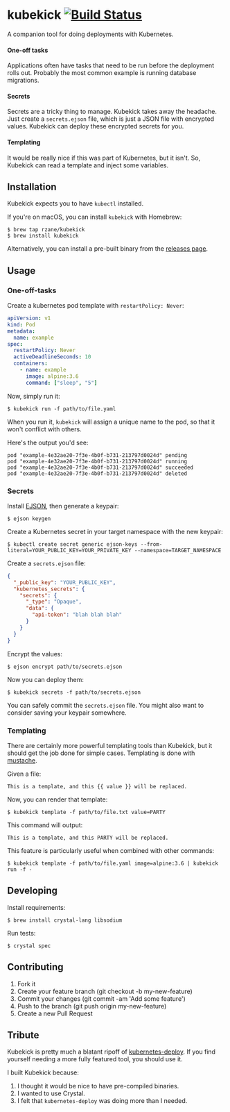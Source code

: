 # kubekick [![Build Status](https://travis-ci.org/rzane/kubekick.svg?branch=master)](https://travis-ci.org/rzane/kubekick)

A companion tool for doing deployments with Kubernetes.

#### One-off tasks

Applications often have tasks that need to be run before the deployment rolls out. Probably the most common example is running database migrations.

#### Secrets

Secrets are a tricky thing to manage. Kubekick takes away the headache. Just create a `secrets.ejson` file, which is just a JSON file with encrypted values. Kubekick can deploy these encrypted secrets for you.

#### Templating

It would be really nice if this was part of Kubernetes, but it isn't. So, Kubekick can read a template and inject some variables.

## Installation

Kubekick expects you to have `kubectl` installed.

If you're on macOS, you can install `kubekick` with Homebrew:

    $ brew tap rzane/kubekick
    $ brew install kubekick

Alternatively, you can install a pre-built binary from the [releases page](/releases).

## Usage

### One-off-tasks

Create a kubernetes pod template with `restartPolicy: Never`:

```yaml
apiVersion: v1
kind: Pod
metadata:
  name: example
spec:
  restartPolicy: Never
  activeDeadlineSeconds: 10
  containers:
    - name: example
      image: alpine:3.6
      command: ["sleep", "5"]
```

Now, simply run it:

    $ kubekick run -f path/to/file.yaml

When you run it, `kubekick` will assign a unique name to the pod, so that it won't conflict with others.

Here's the output you'd see:

    pod "example-4e32ae20-7f3e-4b0f-b731-213797d0024d" pending
    pod "example-4e32ae20-7f3e-4b0f-b731-213797d0024d" running
    pod "example-4e32ae20-7f3e-4b0f-b731-213797d0024d" succeeded
    pod "example-4e32ae20-7f3e-4b0f-b731-213797d0024d" deleted

### Secrets

Install [EJSON](https://github.com/Shopify/ejson), then generate a keypair:

    $ ejson keygen

Create a Kubernetes secret in your target namespace with the new keypair:

    $ kubectl create secret generic ejson-keys --from-literal=YOUR_PUBLIC_KEY=YOUR_PRIVATE_KEY --namespace=TARGET_NAMESPACE

Create a `secrets.ejson` file:

```json
{
  "_public_key": "YOUR_PUBLIC_KEY",
  "kubernetes_secrets": {
    "secrets": {
      "_type": "Opaque",
      "data": {
        "api-token": "blah blah blah"
      }
    }
  }
}
```

Encrypt the values:

    $ ejson encrypt path/to/secrets.ejson

Now you can deploy them:

    $ kubekick secrets -f path/to/secrets.ejson

You can safely commit the `secrets.ejson` file. You might also want to consider saving your keypair somewhere.

### Templating

There are certainly more powerful templating tools than Kubekick, but it should get the job done for simple cases. Templating is done with [mustache](https://mustache.github.io/).

Given a file:

    This is a template, and this {{ value }} will be replaced.

Now, you can render that template:

    $ kubekick template -f path/to/file.txt value=PARTY

This command will output:

    This is a template, and this PARTY will be replaced.

This feature is particularly useful when combined with other commands:

    $ kubekick template -f path/to/file.yaml image=alpine:3.6 | kubekick run -f -

## Developing

Install requirements:

    $ brew install crystal-lang libsodium

Run tests:

    $ crystal spec

## Contributing

1.  Fork it
2.  Create your feature branch (git checkout -b my-new-feature)
3.  Commit your changes (git commit -am 'Add some feature')
4.  Push to the branch (git push origin my-new-feature)
5.  Create a new Pull Request

## Tribute

Kubekick is pretty much a blatant ripoff of [kubernetes-deploy](https://github.com/Shopify/kubernetes-deploy). If you find yourself needing a more fully featured tool, you should use it.

I built Kubekick because:

1.  I thought it would be nice to have pre-compiled binaries.
2.  I wanted to use Crystal.
3.  I felt that `kubernetes-deploy` was doing more than I needed.
